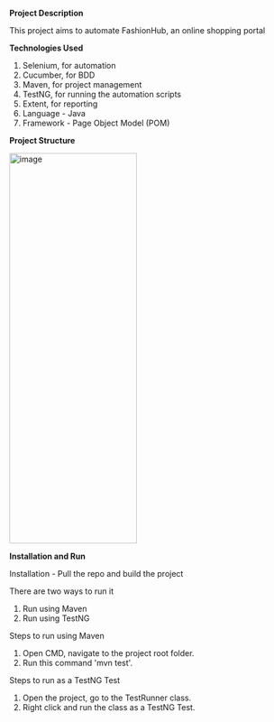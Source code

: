 **Project Description**

This project aims to automate FashionHub, an online shopping portal

**Technologies Used**

1. Selenium, for automation
2. Cucumber, for BDD
3. Maven, for project management
4. TestNG, for running the automation scripts
5. Extent, for reporting
6. Language - Java
7. Framework - Page Object Model (POM)

**Project Structure**

<img width="226" height="692" alt="image" src="https://github.com/user-attachments/assets/e3d74432-94d2-40e2-8428-ec2441fe8178" />

**Installation and Run**

Installation - Pull the repo and build the project

There are two ways to run it

1. Run using Maven
2. Run using TestNG

Steps to run using Maven
1. Open CMD, navigate to the project root folder.
2. Run this command 'mvn test'.


Steps to run as a TestNG Test
1. Open the project, go to the TestRunner class.
2. Right click and run the class as a TestNG Test.
